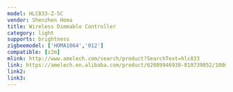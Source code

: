 ```yaml
---
model: HLC833-Z-SC
vendor: Shenzhen Homa
title: Wireless Dimmable Controller
category: light
supports: brightness
zigbeemodel: ['HOMA1064','012']
compatible: [z2m]
mlink: http://www.amelech.com/search/product?SearchText=hlc833
link: https://amelech.en.alibaba.com/product/62089946938-810739852/100meter_IP65_1_10V_energy_saving_smart_wireless_lighting_remote_control_outdoor_led_garden_lights.html
link2: 
link3: 
---
```

